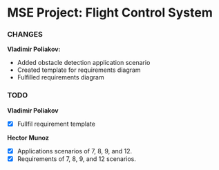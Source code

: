 # MSE Project: Flight Control System 

### CHANGES

**Vladimir Poliakov:**

* Added obstacle detection application scenario
* Created  template for requirements diagram
* Fulfilled requirements diagram

### TODO

**Vladimir Poliakov**

- [x] Fullfil requirement template


**Hector Munoz**

- [x] Applications scenarios of 7, 8, 9, and 12.
- [x] Requirements of 7, 8, 9, and 12 scenarios.
